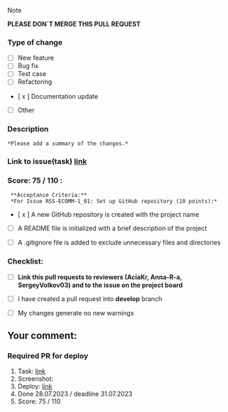 > [!NOTE]
> **PLEASE DON`T MERGE THIS PULL REQUEST**

### Type of change
- [ ] New feature 
- [ ] Bug fix 
- [ ] Test case 
- [ ] Refactoring
- [ x ] Documentation update
- [ ] Other

### Description
	*Please add a summary of the changes.*

### Link to issue(task) [link](https://github.com/)

### Score: 75 / 110 : 
	 **Acceptance Criteria:**
	 *For Issue RSS-ECOMM-1_01: Set up GitHub repository (10 points):* 
- [ x ] A new GitHub repository is created with the project name
- [ ] A README file is initialized with a brief description of the project
- [ ] A .gitignore file is added to exclude unnecessary files and directories


### Checklist:
- [ ] **Link this pull requests to reviewers (AciaKr, Anna-R-a, SergeyVolkov03) and to the issue on the project board**
- [ ] I have created a pull request into **develop** branch
- [ ] My changes generate no new warnings 


## Your comment:


### Required PR for deploy
1. Task: [link](https://github.com/)
2. Screenshot:
3. Deploy: [link](https://github.com/)
4. Done 28.07.2023 / deadline 31.07.2023
5. Score: 75 / 110
